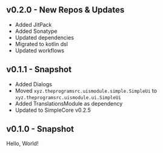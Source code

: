 ## v0.2.0 - New Repos & Updates
* Added JitPack
* Added Sonatype
* Updated dependencies
* Migrated to kotlin dsl
* Updated workflows

## v0.1.1 - Snapshot
* Added Dialogs
* Moved `xyz.theprogramsrc.uismodule.simple.SimpleUi` to `xyz.theprogramsrc.uismodule.ui.SimpleUi`
* Added TranslationsModule as dependency
* Updated to SimpleCore v0.2.5

## v0.1.0 - Snapshot
Hello, World!
